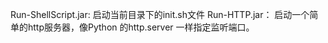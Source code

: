 Run-ShellScript.jar:    启动当前目录下的init.sh文件
Run-HTTP.jar：          启动一个简单的http服务器，像Python 的http.server 一样指定监听端口。
